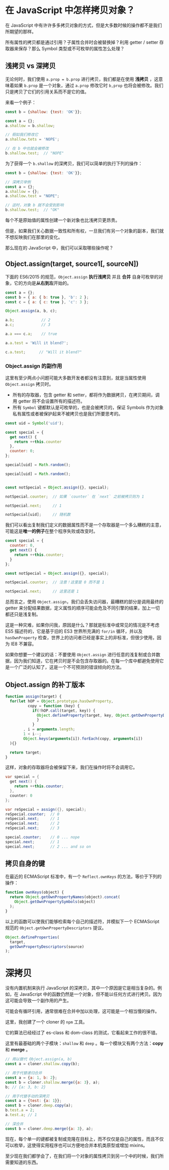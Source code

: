 # 在 JavaScript 中怎样拷贝对象？

在 JavaScript 中有许许多多拷贝对象的方式，但是大多数时候的操作都不是我们所期望的那样。

所有属性的拷贝都是通过引用？子属性合并时会被替换掉？利用 getter / setter 存取器来保存？那么 Symbol 类型或不可枚举的属性怎么处理？

## 浅拷贝 vs 深拷贝

无论何时，我们使用 `a.prop = b.prop` 进行拷贝，我们都是在使用 **浅拷贝** ，这意味着如果 `b.prop` 是一个对象，通过 `a.prop` 修改它时 `b,prop` 也将会被修改。我们只是拷贝了它们的引用关系而不是它的值。

来看一个例子：

```javascript
const b = {shallow: {test: 'OK'}};

const a = {};
a.shallow = b.shallow;

// 假如我们修改它
a.shallow.tets = 'NOPE';

// 在 b 中也就会被修改
b.shallow.test;  // "NOPE"
```

为了获得一个 `b.shallow` 的深拷贝，我们可以简单的执行下列的操作：

```javascript
const b = {shallow: {test: 'OK'}};

// 深拷贝举例
const a = {};
a.shallow = {};
a.shallow.test = "NOPE";

// 这时，对象 b 就不会受到影响
b.shallow.test;  // "OK"
```

每个不是原始值的属性创建一个新对象也比浅拷贝更昂贵。

但是，如果我们关心数据一致性和所有权，一旦我们有另一个对象的副本，我们就不想反映我们在那里的变化。

那么现在的 JavaScript 中，我们可以采取哪些操作呢？

## Object.assign(target, source1[, sourceN])

下面的 ES6/2015 的规范，`Object.assign` **执行浅拷贝** 并且 **合并** 自身可枚举的对象，它的方向是**从右到左**开始的。

```javascript
const a = {};
const b = { a: { b: true }, 'b': 2 };
const c = { a: { c: true }, 'c': 3 };

Object.assign(a, b, c);

a.b;            // 2
a.c;            // 3

a.a === c.a;    // true

a.a.test = 'Will it blend?';

c.a.test;      // "Will it blend?"
```

### Object.assign 的副作用

这里有至少两点小问题可能大多数开发者都没有注意到，就是当属性使用 `Object.assign` 拷贝时。

- 所有的存取器，包含 getter 和 setter，都将作为数据拷贝，在拷贝期间，调用 getter 将不会设置所有的描述符。
- 所有 `Symbol` 键都默认是可枚举的，也是会被拷贝的，保证 Symbols 作为对象私有属性或者被保护起来不被拷贝也是我们所要思考的。

```javascript
const uid = Symbol('uid');

const special = {
  get next() {
    return ++this.counter
  },
  counter: 0;
};

special[uid] = Math.random();

special[uid] = Math.random();


const notSpecial = Object.assign({}, special);

notSpecial.counter;  // 如果 `counter` 在 `next` 之前被拷贝则为 1

notSpecial.next;     // 1

notSpecial[uid];     // 随机数
```

我们可以看出复制我们定义的数据属性而不是一个存取器是一个多么糟糕的主意，可能这是**唯一的例子**在整个程序失败或改变时。

```javascript
const special = {
  counter: 0,
  get next() {
    return ++this.counter;
  }
};

const notSpecial = Object.assign({}, special);

notSpecial.counter;  // 注意！这里是 0 而不是 1

notSpecial.next;     // 这里还是 1
```

总而言之，使用 `Object.assign`，我们会丢失访问器，最糟糕的部分是调用最终的 getter 来分配结果数据，定义属性的顺序可能会危及不同引擎的结果，加上一切都还只是浅复制。

这是一种灾难，如果你问我，原因是什么？那就是标准中或常见的情况是不考虑 ES5 描述符的，它是基于旧的 ES3 世界所充满的 `for/in` 循环，并以及`hasOwnProperty` 检查，世界上的访问者已经是事实上的非标准，但很少使用，因为 IE8 不兼容。

如果你想要一个建议的话：不要使用 `Object.assign` 进行任意的浅复制或合并数据，因为我们知道，它在拷贝时是不会包含存取器的。在每一个库中都避免使用它是一个广泛的认知了，这是一个不可预测的错误倾向的方法。

## Object.assign 的补丁版本

```javascript
function assign(target) {
  for(let hOP = Object.prototype.hasOwnProperty,
          copy = function (key) {
            if(!hOP.call(target, key)) {
              Object.defineProperty(target, key, Object.getOwnPropertyDescriptor(this, key))
              }
            }
        , i = arguments.length;
        1 < i--;
        Object.keys(arguments[i]).forEach(copy, arguments[i])
  ){}

  return target;
}
```

这样，对象的存取器将会被保留下来，我们在操作时将不会调用它。

```java
var special = {
  get next() {
    return ++this.counter;
  },
  counter: 0
};

var reSpecial = assign({}, special);
reSpecial.counter;  // 0
reSpecial.next;     // 1
reSpecial.next;     // 2
reSpecial.next;     // 3

special.counter;    // 0 ... nope
special.next;       // 1
special.next;       // 2 ... and so on
```

## 拷贝自身的键

在最近的 ECMAScript 标准中，有一个 `Reflect.ownKeys` 的方法，等价于下列的操作：

```javascript
function ownKeys(object) {
  return Object.getOwnPropertyNames(object).concat(
    Object.getOwnPropertySymbols(object)
  );
}
```

以上的函数可以使我们能够检索每个自己的描述符，并模拟下一个 ECMAScript 规范的 `Object.getOwnPropertyDescriptors` 提议。

```javascript
Object.defineProperties(
  target,
  getOwnPropertyDescriptors(source)
);
```



# 深拷贝

没有内置机制来执行 JavaScript 的深拷贝，其中一个原因是它是相当复杂的。例如，在 JavaScript 中的函数仍然是一个对象，但不能以任何方式进行拷贝。因为这可能会导致一个副作用的产生。

可能会有循环引用，通常很难在合并中加以处理，这可能是一个相当慢的操作。

这里，我创建了一个 cloner 的 `npm` 工具。

它的算法已经经过了 es-class 和 dom-class 的测试，它看起来工作的很不错。

这里有最基础的两个子模块：`shallow` 和 `deep` 。每一个模块又有两个方法：**copy** 和 **merge** 。

```javascript
// 用以替代 Object.assign(a, b)
const a = cloner.shallow.copy(b);

// 用于代替递归合并
const a = {a: 1, b: 2};
const b = cloner.shallow.merge({a: 3}, a);
b; // {a: 3, b: 2}

// 用于代替手动的深拷贝
const a = {test: {a: 1}};
const b = cloner.deep.copy(a);
b.test.a = 2;
a.test.a; // 1

// 深合并
const b = cloner.deep.merge({a: 3}, a);
```

现在，每个单一的键都被复制或克隆在目标上，而不仅仅是自己的属性，而且不仅可以枚举，这使得实用程序也可以方便地合并本机类原型或增加 mixins。

至少现在我们都学会了，在我们将一个对象的属性拷贝到另一个中的时候，我们所需要知道的东西。


